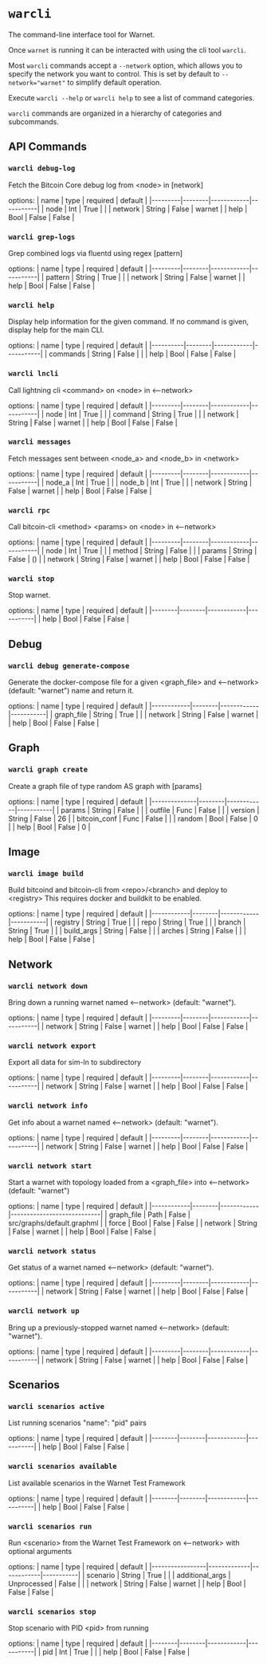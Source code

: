 # `warcli`

The command-line interface tool for Warnet.

Once `warnet` is running it can be interacted with using the cli tool `warcli`.

Most `warcli` commands accept a `--network` option, which allows you to specify
the network you want to control. This is set by default to `--network="warnet"`
to simplify default operation.

Execute `warcli --help` or `warcli help` to see a list of command categories.

`warcli` commands are organized in a hierarchy of categories and subcommands.

## API Commands

### `warcli debug-log`
Fetch the Bitcoin Core debug log from \<node> in [network]

options:
| name    | type   | required   | default   |
|---------|--------|------------|-----------|
| node    | Int    | True       |           |
| network | String | False      | warnet    |
| help    | Bool   | False      | False     |

### `warcli grep-logs`
Grep combined logs via fluentd using regex [pattern]

options:
| name    | type   | required   | default   |
|---------|--------|------------|-----------|
| pattern | String | True       |           |
| network | String | False      | warnet    |
| help    | Bool   | False      | False     |

### `warcli help`
Display help information for the given command.
    If no command is given, display help for the main CLI.

options:
| name     | type   | required   | default   |
|----------|--------|------------|-----------|
| commands | String | False      |           |
| help     | Bool   | False      | False     |

### `warcli lncli`
Call lightning cli \<command> on \<node> in \<--network>

options:
| name    | type   | required   | default   |
|---------|--------|------------|-----------|
| node    | Int    | True       |           |
| command | String | True       |           |
| network | String | False      | warnet    |
| help    | Bool   | False      | False     |

### `warcli messages`
Fetch messages sent between \<node_a> and \<node_b> in \<network>

options:
| name    | type   | required   | default   |
|---------|--------|------------|-----------|
| node_a  | Int    | True       |           |
| node_b  | Int    | True       |           |
| network | String | False      | warnet    |
| help    | Bool   | False      | False     |

### `warcli rpc`
Call bitcoin-cli \<method> \<params> on \<node> in \<--network>

options:
| name    | type   | required   | default   |
|---------|--------|------------|-----------|
| node    | Int    | True       |           |
| method  | String | False      |           |
| params  | String | False      | ()        |
| network | String | False      | warnet    |
| help    | Bool   | False      | False     |

### `warcli stop`
Stop warnet.

options:
| name   | type   | required   | default   |
|--------|--------|------------|-----------|
| help   | Bool   | False      | False     |

## Debug

### `warcli debug generate-compose`
Generate the docker-compose file for a given \<graph_file> and \<--network> (default: "warnet") name and return it.

options:
| name       | type   | required   | default   |
|------------|--------|------------|-----------|
| graph_file | String | True       |           |
| network    | String | False      | warnet    |
| help       | Bool   | False      | False     |

## Graph

### `warcli graph create`
Create a graph file of type random AS graph with [params]

options:
| name         | type   | required   |   default |
|--------------|--------|------------|-----------|
| params       | String | False      |           |
| outfile      | Func   | False      |           |
| version      | String | False      |        26 |
| bitcoin_conf | Func   | False      |           |
| random       | Bool   | False      |         0 |
| help         | Bool   | False      |         0 |

## Image

### `warcli image build`
Build bitcoind and bitcoin-cli from \<repo>/\<branch> and deploy to \<registry>
    This requires docker and buildkit to be enabled.

options:
| name       | type   | required   | default   |
|------------|--------|------------|-----------|
| registry   | String | True       |           |
| repo       | String | True       |           |
| branch     | String | True       |           |
| build_args | String | False      |           |
| arches     | String | False      |           |
| help       | Bool   | False      | False     |

## Network

### `warcli network down`
Bring down a running warnet named \<--network> (default: "warnet").

options:
| name    | type   | required   | default   |
|---------|--------|------------|-----------|
| network | String | False      | warnet    |
| help    | Bool   | False      | False     |

### `warcli network export`
Export all data for sim-ln to subdirectory

options:
| name    | type   | required   | default   |
|---------|--------|------------|-----------|
| network | String | False      | warnet    |
| help    | Bool   | False      | False     |

### `warcli network info`
Get info about a warnet named \<--network> (default: "warnet").

options:
| name    | type   | required   | default   |
|---------|--------|------------|-----------|
| network | String | False      | warnet    |
| help    | Bool   | False      | False     |

### `warcli network start`
Start a warnet with topology loaded from a \<graph_file> into \<--network> (default: "warnet")

options:
| name       | type   | required   | default                    |
|------------|--------|------------|----------------------------|
| graph_file | Path   | False      | src/graphs/default.graphml |
| force      | Bool   | False      | False                      |
| network    | String | False      | warnet                     |
| help       | Bool   | False      | False                      |

### `warcli network status`
Get status of a warnet named \<--network> (default: "warnet").

options:
| name    | type   | required   | default   |
|---------|--------|------------|-----------|
| network | String | False      | warnet    |
| help    | Bool   | False      | False     |

### `warcli network up`
Bring up a previously-stopped warnet named \<--network> (default: "warnet").

options:
| name    | type   | required   | default   |
|---------|--------|------------|-----------|
| network | String | False      | warnet    |
| help    | Bool   | False      | False     |

## Scenarios

### `warcli scenarios active`
List running scenarios "name": "pid" pairs

options:
| name   | type   | required   | default   |
|--------|--------|------------|-----------|
| help   | Bool   | False      | False     |

### `warcli scenarios available`
List available scenarios in the Warnet Test Framework

options:
| name   | type   | required   | default   |
|--------|--------|------------|-----------|
| help   | Bool   | False      | False     |

### `warcli scenarios run`
Run \<scenario> from the Warnet Test Framework on \<--network> with optional arguments

options:
| name            | type        | required   | default   |
|-----------------|-------------|------------|-----------|
| scenario        | String      | True       |           |
| additional_args | Unprocessed | False      |           |
| network         | String      | False      | warnet    |
| help            | Bool        | False      | False     |

### `warcli scenarios stop`
Stop scenario with PID \<pid> from running

options:
| name   | type   | required   | default   |
|--------|--------|------------|-----------|
| pid    | Int    | True       |           |
| help   | Bool   | False      | False     |
